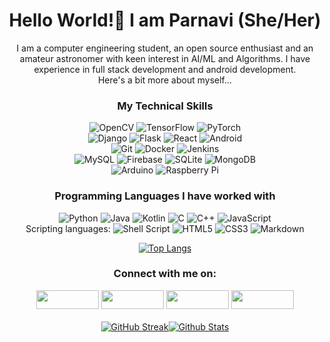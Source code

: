 <span align="center">
  
# Hello World!👋 I am Parnavi (She/Her)

I am a computer engineering student, an open source enthusiast and an amateur astronomer with keen interest in AI/ML and Algorithms.
I have experience in full stack development and android development.\
Here's a bit more about myself...


### My Technical Skills
![OpenCV](https://img.shields.io/badge/opencv-%23white.svg?style=for-the-badge&logo=opencv&logoColor=white)
![TensorFlow](https://img.shields.io/badge/TensorFlow-%23FF6F00.svg?style=for-the-badge&logo=TensorFlow&logoColor=white)
![PyTorch](https://img.shields.io/badge/PyTorch-%23EE4C2C.svg?style=for-the-badge&logo=PyTorch&logoColor=white)  
![Django](https://img.shields.io/badge/django-%23092E20.svg?style=for-the-badge&logo=django&logoColor=white)
![Flask](https://img.shields.io/badge/flask-%23000.svg?style=for-the-badge&logo=flask&logoColor=white)
![React](https://img.shields.io/badge/react-%2320232a.svg?style=for-the-badge&logo=react&logoColor=%2361DAFB)
![Android](https://img.shields.io/badge/Android-3DDC84?style=for-the-badge&logo=android&logoColor=white)  
![Git](https://img.shields.io/badge/git-%23F05033.svg?style=for-the-badge&logo=git&logoColor=white)
![Docker](https://img.shields.io/badge/docker-%230db7ed.svg?style=for-the-badge&logo=docker&logoColor=white)
![Jenkins](https://img.shields.io/badge/jenkins-%232C5263.svg?style=for-the-badge&logo=jenkins&logoColor=white)  
![MySQL](https://img.shields.io/badge/mysql-%2300f.svg?style=for-the-badge&logo=mysql&logoColor=white)
![Firebase](https://img.shields.io/badge/firebase-%23039BE5.svg?style=for-the-badge&logo=firebase)
![SQLite](https://img.shields.io/badge/sqlite-%2307405e.svg?style=for-the-badge&logo=sqlite&logoColor=white)
![MongoDB](https://img.shields.io/badge/MongoDB-%234ea94b.svg?style=for-the-badge&logo=mongodb&logoColor=white)  
![Arduino](https://img.shields.io/badge/-Arduino-00979D?style=for-the-badge&logo=Arduino&logoColor=white)
![Raspberry Pi](https://img.shields.io/badge/-RaspberryPi-C51A4A?style=for-the-badge&logo=Raspberry-Pi)


### Programming Languages I have worked with
![Python](https://img.shields.io/badge/python-3670A0?style=for-the-badge&logo=python&logoColor=ffdd54)
![Java](https://img.shields.io/badge/java-%23ED8B00.svg?style=for-the-badge&logo=java&logoColor=white)
![Kotlin](https://img.shields.io/badge/kotlin-%237F52FF.svg?style=for-the-badge&logo=kotlin&logoColor=white)
![C](https://img.shields.io/badge/c-%2300599C.svg?style=for-the-badge&logo=c&logoColor=white)
![C++](https://img.shields.io/badge/c++-%2300599C.svg?style=for-the-badge&logo=c%2B%2B&logoColor=white)
![JavaScript](https://img.shields.io/badge/javascript-%23323330.svg?style=for-the-badge&logo=javascript&logoColor=%23F7DF1E)
\
Scripting languages: 
![Shell Script](https://img.shields.io/badge/shell_script-%23121011.svg?style=for-the-badge&logo=gnu-bash&logoColor=white)
![HTML5](https://img.shields.io/badge/html5-%23E34F26.svg?style=for-the-badge&logo=html5&logoColor=white)
![CSS3](https://img.shields.io/badge/css3-%231572B6.svg?style=for-the-badge&logo=css3&logoColor=white)
![Markdown](https://img.shields.io/badge/markdown-%23000000.svg?style=for-the-badge&logo=markdown&logoColor=white)

  
[![Top Langs](https://github-readme-stats.vercel.app/api/top-langs/?username=ParnaviKulkarni&layout=compact&theme=tokyonight)](https://github.com/parnavikulkarni/github-readme-stats)

### Connect with me on:
<a href="https://www.linkedin.com/in/parnavi-kulkarni/"><img src="https://img.shields.io/badge/linkedin-%230077B5.svg?style=for-the-badge&logo=linkedin&logoColor=white" width="100px" height="30px"/></a>
<a href="https://www.kaggle.com/parnavikulkarni"><img src="https://img.shields.io/badge/Kaggle-035a7d?style=for-the-badge&logo=kaggle&logoColor=white" width="100px" height="30px"/></a>
<a href="https://www.researchgate.net/profile/Parnavi_Kulkarni"><img src="https://img.shields.io/badge/ResearchGate-00CCBB?style=for-the-badge&logo=ResearchGate&logoColor=white" width="100px" height="30px"/></a>
<a href="https://twitter.com/ParnaviKulkarni"><img src="https://img.shields.io/badge/Twitter-%231DA1F2.svg?style=for-the-badge&logo=Twitter&logoColor=white" width="100px" height="30px"/></a>
</span>
\
\
[![GitHub Streak](https://github-readme-streak-stats.herokuapp.com/?user=ParnaviKulkarni&theme=tokyonight)](https://git.io/streak-stats)[![Github Stats](https://github-readme-stats.vercel.app/api?username=ParnaviKulkarni&theme=tokyonight)](https://github.com/ParnaviKulkarni) 

